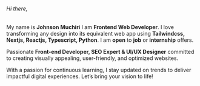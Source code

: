 ###### Hi there, 
My name is **Johnson Muchiri**
I am **Frontend Web Developer**. I love transforming any design into its equivalent web app using **Tailwindcss, Nextjs, Reactjs, Typescript, Python**.
I am **open** to **job** or **internship** offers.

Passionate **Front-end Developer, SEO Expert & UI/UX Designer** committed to creating visually appealing, user-friendly, and optimized websites.

With a passion for continuous learning, I stay updated on trends to deliver impactful digital experiences. Let’s bring your vision to life!
